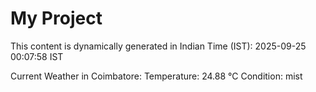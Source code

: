 # My Project

This content is dynamically generated in Indian Time (IST): 2025-09-25 00:07:58 IST


Current Weather in Coimbatore:
Temperature: 24.88 °C
Condition: mist
